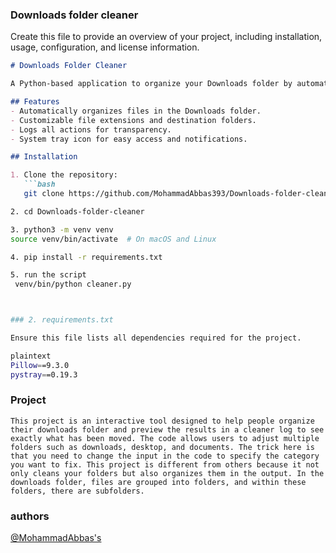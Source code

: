 
### Downloads folder cleaner

Create this file to provide an overview of your project, including installation, usage, configuration, and license information.

```markdown
# Downloads Folder Cleaner

A Python-based application to organize your Downloads folder by automatically moving files based on their extensions.

## Features
- Automatically organizes files in the Downloads folder.
- Customizable file extensions and destination folders.
- Logs all actions for transparency.
- System tray icon for easy access and notifications.

## Installation

1. Clone the repository:
   ```bash
   git clone https://github.com/MohammadAbbas393/Downloads-folder-cleaner.git

2. cd Downloads-folder-cleaner

3. python3 -m venv venv
source venv/bin/activate  # On macOS and Linux

4. pip install -r requirements.txt

5. run the script
 venv/bin/python cleaner.py



### 2. requirements.txt

Ensure this file lists all dependencies required for the project.

plaintext
Pillow==9.3.0
pystray==0.19.3

```

### Project
```
This project is an interactive tool designed to help people organize their downloads folder and preview the results in a cleaner log to see exactly what has been moved. The code allows users to adjust multiple folders such as downloads, desktop, and documents. The trick here is that you need to change the input in the code to specify the category you want to fix. This project is different from others because it not only cleans your folders but also organizes them in the output. In the downloads folder, files are grouped into folders, and within these folders, there are subfolders.

```
### authors

[@MohammadAbbas's](https://github.com/MohammadAbbas393/)
